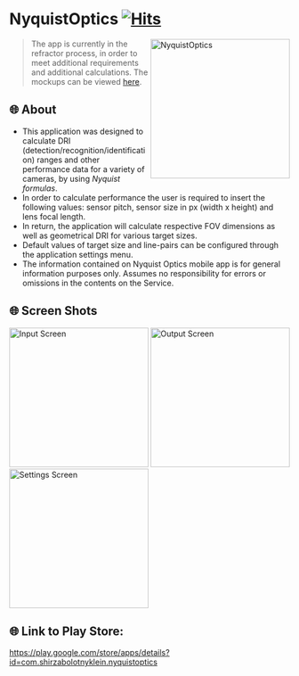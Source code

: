 # NyquistOptics  [![Hits](https://hits.seeyoufarm.com/api/count/incr/badge.svg?url=https%3A%2F%2Fgithub.com%2Fshir0206%2FNyquistOptics&count_bg=%2379C83D&title_bg=%23555555&icon=awesomelists.svg&icon_color=%23E7E7E7&title=Hits&edge_flat=false)](https://hits.seeyoufarm.com)

<img  align="right" src="https://lh3.googleusercontent.com/mAaSRqqx1WRkwVwNIM4jnLdQfoh6KMnWbFczL57H7qp-9zIPl6ODHpHOZ0vtAW0BKYWQ=s180-rw"
alt="NyquistOptics" width="250"/>

> The app is currently in the refractor process, in order to meet additional requirements and additional calculations.
> The mockups can be viewed [here](https://www.figma.com/file/yNWB81nUhkg9DxWnjy2GE7/OpTarget).

## :globe_with_meridians: About

 - This application was designed to calculate DRI (detection/recognition/identification) ranges and other performance data for a variety
of cameras, by using *Nyquist formulas*.
 - In order to calculate performance the user is required to insert the following values: sensor pitch, sensor size in px (width x height)
and lens focal length.
 - In return, the application will calculate respective FOV dimensions as well as geometrical DRI for various target 
sizes.
 - Default values of target size and line-pairs can be configured through the application settings menu.
 - The information contained on Nyquist Optics mobile app is for general information purposes only. Assumes no responsibility for errors
or omissions in the contents on the Service.




## :globe_with_meridians: Screen Shots 


<img src="https://lh3.googleusercontent.com/wRnjkgTGZom426l20hKKvjTL1E_aQ55_iMoJb2M_Buldvp6A4uSFsUGsIZcBG0L4wMQU=w1536-h722-rw"
alt="Input Screen" width="250"/>
<img src="https://lh3.googleusercontent.com/jepNplFqql1HyFcHoZ4tg4T5cV1alhC2ohPEHVbO5SQl1FONPPJBpYgpmbq7xNkBi94=w1536-h722-rw"
alt="Output Screen" width="250"/>
<img src="https://lh3.googleusercontent.com/-0S75jmJ7_dV1yMsx0wzxLgEoAP8h0PM-wDcgev1fuvLmekoQA0L46fZhYfyZSZGpbY=w1536-h722-rw"
alt="Settings Screen" width="250"/>



## :globe_with_meridians: Link to Play Store: 
https://play.google.com/store/apps/details?id=com.shirzabolotnyklein.nyquistoptics
